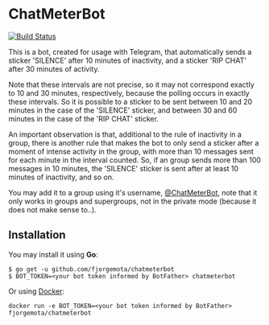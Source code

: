 # ChatMeterBot 

[![Build Status](https://travis-ci.org/fjorgemota/chatmeterbot.svg?branch=master)](https://travis-ci.org/fjorgemota/chatmeterbot)

This is a bot, created for usage with Telegram, that automatically sends a sticker 'SILENCE' after 10 minutes of inactivity, and a sticker 'RIP CHAT' after 30 minutes of activity.

Note that these intervals are not precise, so it may not correspond exactly to 10 and 30 minutes, respectively, because the polling occurs in exactly these intervals. So it is possible to a sticker to be sent between 10 and 20 minutes in the case of the 'SILENCE' sticker, and between 30 and 60 minutes in the case of the 'RIP CHAT' sticker.

An important observation is that, additional to the rule of inactivity in a group, there is another rule that makes the bot to only send a sticker after a moment of intense activity in the group, with more than 10 messages sent for each minute in the interval counted. So, if an group sends more than 100 messages in 10 minutes, the 'SILENCE' sticker is sent after at least 10 minutes of inactivity, and so on.

You may add it to a group using it's username, [@ChatMeterBot](https://telegram.me/ChatMeterBot), note that it only works in groups and supergroups, not in the private mode (because it does not make sense to..).

## Installation

You may install it using **Go**:

```
$ go get -u github.com/fjorgemota/chatmeterbot
$ BOT_TOKEN=<your bot token informed by BotFather> chatmeterbot
```

Or using [Docker](http://docker.com):

```
docker run -e BOT_TOKEN=<your bot token informed by BotFather> fjorgemota/chatmeterbot
```
